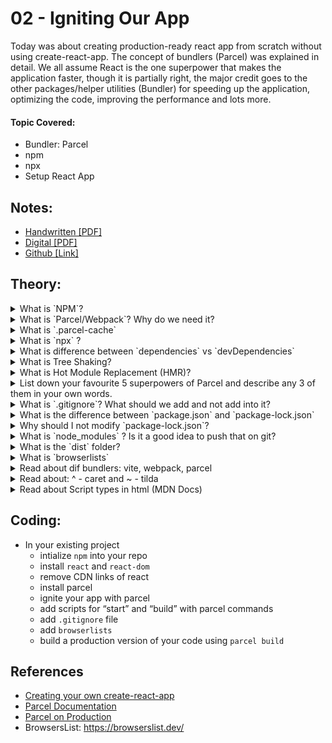 # 02 - Igniting Our App

Today was about creating production-ready react app from scratch without using create-react-app. The concept of bundlers (Parcel) was explained in detail. We all assume React is the one superpower that makes the application faster, though it is partially right, the major credit goes to the other packages/helper utilities (Bundler) for speeding up the application, optimizing the code, improving the performance and lots more.

#### Topic Covered:

<ul> 
    <li>Bundler: Parcel</li> 
    <li>npm</li> 
    <li>npx</li> 
    <li>Setup React App</li> 
</ul>

## Notes:

- [Handwritten [PDF]](https://github.com/deltanode/react-playground/blob/main/00-React-Notes/Chapter%2002%20-%20Igniting%20our%20App%20-%20HandWritten%20Notes.pdf)
- [Digital [PDF]](https://github.com/deltanode/react-playground/blob/main/00-React-Notes/Chapter%2002%20-%20Igniting%20our%20App%20-%20Digital%20Notes.pdf)
- [Github [Link]](https://github.com/Learn-React-With-Harshi/chapter-02-igniting-react-app/blob/main/class-notes.md)

## Theory:

<details>
    <summary>What is `NPM`?</summary>
    <br>
    <blockquote>
<b>It is a tool used for package management</b> and the default package manager for Node projects. 
<br> NPM is installed, when NodeJS is installed on a machine. It comes with a command-line interface (CLI) used to interact with the online database of NPM. This database is called the NPM Registry, and it hosts public and private 'packages.' To add or update packages, we use the NPM CLI to interact with this database. <br><br>
        
- `npm` alternative is `yarn`
<br>
<b>NOTE:</b> `NPM` DOESN'T stand for `Node Package Manager` but everything else.        
        
### How to initialize `npm`?
```
npm init
```
`npm init -y` can be used to skip the setup step, `npm` takes care of it and creates the `package.json` json file automatically , but without configurations.


    </blockquote> <br><br>

 </details>

<details>
    <summary>What is `Parcel/Webpack`? Why do we need it?</summary>
    <br>
    <blockquote>
<b>Parcel/Webpack</b> is type of a web application bundler used for development and productions purposes or power our application with different type functionalities and features.
It offers blazing fast performance utilizing multicore processing, and requires zero configuration. Parcel can take any type of file as an entry point, but an HTML or JavaScript file is a good place to start.
Parcel/Webpack are type of bundlers that we use to power our application with different type functionalities and features. <br>

### Parcel Features:

- HMR (Hot Module Replacement) - parcel keeps track of file changes via file watcher algorithm and renders the changes in the files
- File watcher algorithm - made with C++
- Minification
- Cleaning our code
- DEV and production Build
- Super fast building algorithm
- Image optimization
- Caching while development
- Compresses
- Compatible with older version of browser
- HTTPS in dev
- Port Number
- Consistent hashing algorithm
- Zero Configuration
- Automatic code splitting

### installation commands:

- Install:

```
npm install -D parcel
```

`-D` is used for development and as a development dependency.

- Parcel Commands :

  - For development build:

  ```
  npx parcel <entry_point>
  ```

  - For production build :

  ```
  npx parcel build <entry_point>
  ```

     </blockquote> <br><br>
  </details>

<details>
    <summary>What is `.parcel-cache`</summary>
    <br>
    <blockquote>
        <b>.parcel-cache</b> is used by parcel(bundler) to reduce the building time.
It stores information about your project when parcel builds it, so that when it rebuilds, it doesn't have to re-parse and re-analyze everything from scratch. It's a key reason why parcel can be so fast in development mode.
    </blockquote> <br>
 </details>

<details>
    <summary>What is `npx` ?</summary>
    <br>
    <blockquote>
  
  - `npx` npx is a tool that is used to execute the packages registered on the `npm registry` without installing them.
       
  - `npx` is a `npm package runner` that is used to execute the command without installing the package (just use on the go). When you run a package using `npx`, it searches for the package in the local and global registry, and then it runs the package. If the package is not already installed, `npx` downloads the package files and installs the package, but it will only cache the files instead of saving it.

  Examples : 
  
  ```npx parcel index.html``` -> npx searches for `parcel` package in your environment and if not found, downloads it and then runs the command. (with index.html as entry point. you can remove index.html and put it in the source of package.json as well)
  
  ```npx create-react-app my-app``` -> npx seraches for `create-react-app` package in your environment, if not found, downlaods it and then creates my-app using create-react-app in the current project directory.
    </blockquote> <br>
 </details>

<details>
    <summary>What is difference between `dependencies` vs `devDependencies`</summary>
    <br>
    <blockquote>

First, lets understand what is dependencies:-         
- `Dependencies` are nothing but it is a third party package or we can say that modules installed using npm. <br><br>
Or <br><br>
- The `dependencies value` is used to specify `any other modules` that a given module (represented by the package. json ) requires to work. <br> When you run `npm install` from the root folder of a given module, it will install any modules listed in that dependencies object. <br><br>
        
| dependencies                                                    | devDependencies           | 
| -------------                                                   |:-------------:             | 
| Packages that are required in the production environment      | Packages that are required only in the development environment, and not in prod/testing environment| 
| Command : ```npm install <package-name>```| Command : ```npm install -D <package-name>```or ```npm install --save-dev <package-name>``` |  
| Eg : react, react-dom, redux, express, nodemon, babel, mocha (testing)      | Eg: parcel     |
</blockquote> <br><br>
 </details>

<details>
    <summary>What is Tree Shaking?</summary>
    <br>
    <blockquote>
    
`Tree shaking` is process of removing the unwanted code that we do not use while developing the application.
In computing, tree shaking is a dead code elimination technique that is applied when optimizing code.

OR
        
`Tree shaking` is a concept in JavaScript to describe the removal of dead code. Tree shaking is done by module bundler like parcel/webpack while bundling multiple javascript files into single files thus improving the web performance.
      
Steps to implement tree shaking : 
  1. Declare ES6 import and exports for the modules
  2. Bundler analyses the dependency tree during compilation phase.
  3. Any uncode code is removed from the final build.       
    </blockquote> <br>
 </details>

<details>
    <summary>What is Hot Module Replacement (HMR)?</summary>
    <br>
    <blockquote>
        
The process of adding, removing or updating the modules while the application is running without full reload is called `Hot Module Replacement`. This feature is available in all module bundlers like Parcel, Webpack,etc.
        
There are many advantages of this features : 
  1) The application state is retained which is usually lost during full reload
  2) Instantly updates the browser when source css/js code is modified.

<b>Parcel</b> automatically does HMR, when the application is using library/framework like:React, Vue, Angular. If no library/framework is used, then HMR can be opted using `module.hot` API. <br>
Parcel provides HMR properties to keep track of files changes by using `file watcher algorithms`.
       
<b>Webpack</b> needs some configuration to be done for using HMR 
</blockquote> <br>
 </details>

<details>
    <summary>List down your favourite 5 superpowers of Parcel and describe any 3 of them in your own words.</summary>
    <br>
    <blockquote>
        
Superpowers of `parcel`: 
  1. `minification` (Minification refers to the process of removing unnecessary or redundant data without affecting how the resource is processed by the browser - e.g. code comments and formatting, removing unused code, using shorter variable and function names, and so on.)
  2. `image optimizations` (By default, Parcel includes lossless image optimization for JPEGs and PNGs in prod. mode, which reduces the size of images without affecting their quality.) 
  3. `compression`(renaming variables)
  4. `cleaning our code` (Note: parcel & babel, itself doesn't remove consol.log. To achieve that, we need to config it & we will be installing a plugin `npm install babel-plugin-transsform-remote-control`)
  5. `super fast build`
  6. `dev and prod builds`
  7. `caching while development` (Parcel caches everything it builds. If you restart the dev server, Parcel will only rebuild files that have changed since the last time it ran. Parcel automatically tracks all of the files, configuration, plugins, and dev dependencies that are involved in your build.)
  8. `Old browser competibility` (Parcel allows support for older broser also, by using `BrowserList` in package.json)     
  9. `Https on dev as well npx parcel index.html (--https)`
  10. `Consistent Hashing Algorithm`
  11. `Zero configuration` (Unlike Webpack, Parcel requires zero configurations to setup.)
  12. `Tree shaking` (Removing unwanted code or dead code.)
  13. `API proxy`
  14. `Hot module replacement` (Parcel provides HMR properties to keep track of files changes by using file watcher algorithms.)        
  </blockquote> <br>
 </details>

<details>
    <summary>What is `.gitignore`? What should we add and not add into it?</summary>
    <br>
    <blockquote>
        
- This file contains the list of files that we should not commit to the repository.

OR
        
- The `.gitignore file` is a text file that tells `Git` which files or folders to `ignore` in a project during `commit to the repository`.
    </blockquote> <br>
 </details>

<details>
    <summary>What is the difference between `package.json` and `package-lock.json`</summary>
    <br>
    <blockquote>
    - 
    </blockquote> <br><br>
 </details>

<details>
    <summary>Why should I not modify `package-lock.json`?</summary>
    <br>
    <blockquote>
    - 
    </blockquote> <br><br>
 </details>

<details>
    <summary>What is `node_modules` ? Is it a good idea to push that on git?</summary>
    <br>
    <blockquote>
    - 
    </blockquote> <br><br>
 </details>

<details>
    <summary>What is the `dist` folder?</summary>
    <br>
    <blockquote>
    - 
    </blockquote> <br><br>
 </details>

<details>
    <summary>What is `browserlists`</summary>
    <br>
    <blockquote>
    - 
    </blockquote> <br><br>
</details>

<details>
    <summary>Read about dif bundlers: vite, webpack, parcel</summary>
    <br>
    <blockquote>
    - 
    </blockquote> <br><br>
</details>

<details>
    <summary>Read about: ^ - caret and ~ - tilda</summary>
    <br>
    <blockquote>
    - 
    </blockquote> <br><br>
</details>

<details>
    <summary>Read about Script types in html (MDN Docs)</summary>
    <br>
    <blockquote>
    - 
    </blockquote> <br><br>
</details>

## Coding:

- In your existing project
  - intialize `npm` into your repo
  - install `react` and `react-dom`
  - remove CDN links of react
  - install parcel
  - ignite your app with parcel
  - add scripts for “start” and “build” with parcel commands
  - add `.gitignore` file
  - add `browserlists`
  - build a production version of your code using `parcel build`

## References

- [Creating your own create-react-app](https://medium.com/@JedaiSaboteur/creating-a-react-app-from-scratch-f3c693b84658)
- [Parcel Documentation](https://parceljs.org/getting-started/webapp/)
- [Parcel on Production](https://parceljs.org/features/production/)
- BrowsersList: https://browserslist.dev/
